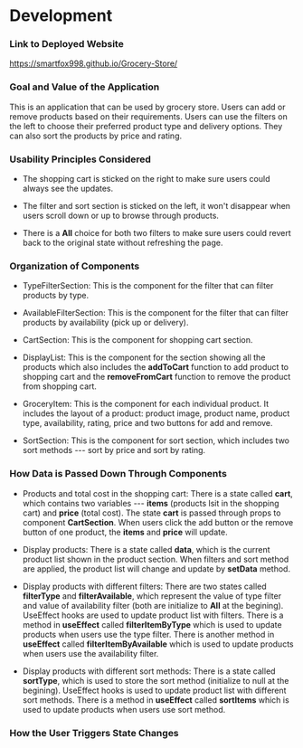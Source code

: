 # Development

### Link to Deployed Website
https://smartfox998.github.io/Grocery-Store/

### Goal and Value of the Application
This is an application that can be used by grocery store. Users can add or remove products based on their requirements. Users can use the filters on the left to choose their preferred product type and delivery options. They can also sort the products by price and rating.

### Usability Principles Considered

* The shopping cart is sticked on the right to make sure users could always see the updates.

* The filter and sort section is sticked on the left, it won't disappear when users scroll down or up to browse through products.

* There is a **All** choice for both two filters to make sure users could revert back to the original state without refreshing the page.

### Organization of Components

* TypeFilterSection: This is the component for the filter that can filter products by type.

* AvailableFilterSection: This is the component for the filter that can filter products by availability (pick up or delivery).

* CartSection: This is the component for shopping cart section.

* DisplayList: This is the component for the section showing all the products which also includes the **addToCart** function to add product to shopping cart and the **removeFromCart** function to remove the product from shopping cart.

* GroceryItem: This is the component for each individual product. It includes the layout of a product: product image, product name, product type, availability, rating, price and two buttons for add and remove.

* SortSection: This is the component for sort section, which includes two sort methods --- sort by price and sort by rating.

### How Data is Passed Down Through Components

* Products and total cost in the shopping cart: There is a state called **cart**, which contains two variables --- **items** (products lsit in the shopping cart) and **price** (total cost). The state **cart** is passed through props to component **CartSection**. When users click the add button or the remove button of one product, the **items** and **price** will update.

* Display products: There is a state called **data**, which is the current product list shown in the product section. When filters and sort method are applied, the product list will change and update by **setData** method.

* Display products with different filters: There are two states called **filterType** and **filterAvailable**, which represent the value of type filter and value of availability filter (both are initialize to **All** at the begining). UseEffect hooks are used to update product list with filters. There is a method in **useEffect** called **filterItemByType** which is used to update products when users use the type filter. There is another method in **useEffect** called **filterItemByAvailable** which is used to update products when users use the availability filter.

* Display products with different sort methods: There is a state called **sortType**, which is used to store the sort method (initialize to null at the begining). UseEffect hooks is used to update product list with different sort methods. There is a method in **useEffect** called **sortItems** which is used to update products when users use sort method.

### How the User Triggers State Changes

